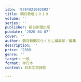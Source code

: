 ```yaml
---
isbn: '9784021002892'
title: 朝日歌壇２０１９
volume: ''
series: ''
publisher: 朝日新聞出版
pubdate: '2020-04-07'
cover: ''
author: 朝日新聞文化くらし編集部／編集
description: ''
price: '2800'
genre: ''
target: 一般
format: 単行本
content: 日本文学詩歌

---
```

